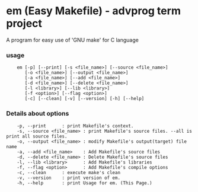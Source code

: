 # em (Easy Makefile)  - advprog term project
A program for easy use of 'GNU make' for C language

### usage
        em [-p] [--print] [-s <file_name>] [--source <file_name>]
           [-o <file_name>] [--output <file_name>]
           [-a <file_name>] [--add <file_name>]
           [-d <file_name>] [--delete <file_name>]
           [-l <library>] [--lib <library>]
           [-f <option>] [--flag <option>]
           [-c] [--clean] [-v] [--version] [-h] [--help]

### Details about options
        -p, --print      : print Makefile's context.
        -s, --source <file_name> : print Makefile's source files. --all is print all source files.
        -o, --output <file_name> : modify Makefile's output(target) file name
        -a, --add <file_name>    : Add Makefile's source files
        -d, --delete <file_name> : Delete Makefile's source files
        -l, --lib <library>      : Add Makefile's libraries
        -f, --flag <option>      : Add Makefile's compile options
        -c, --clean      : execute make's clean
        -v, --version    : print version of em.
        -h, --help       : print Usage for em. (This Page.)

